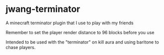 # jwang-terminator
A minecraft terminator plugin that I use to play with my friends

Remember to set the player render distance to 96 blocks before you use

Intended to be used with the "terminator" on kill aura and using baritone to chase players.
